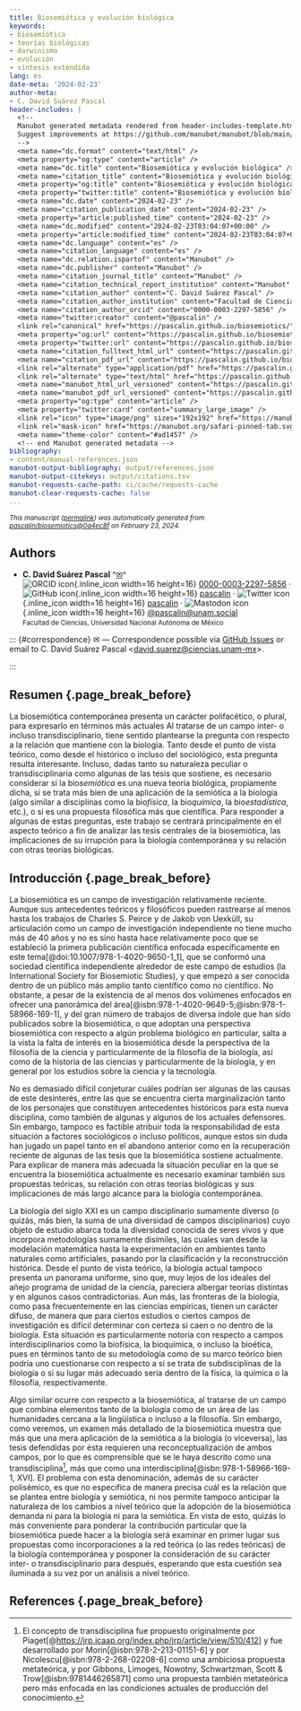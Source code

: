 ```yaml
---
title: Biosemiótica y evolución biológica
keywords:
- biosemiótica
- teorías biológicas
- darwinismo
- evolución
- síntesis extendida
lang: es
date-meta: '2024-02-23'
author-meta:
- C. David Suárez Pascal
header-includes: |
  <!--
  Manubot generated metadata rendered from header-includes-template.html.
  Suggest improvements at https://github.com/manubot/manubot/blob/main/manubot/process/header-includes-template.html
  -->
  <meta name="dc.format" content="text/html" />
  <meta property="og:type" content="article" />
  <meta name="dc.title" content="Biosemiótica y evolución biológica" />
  <meta name="citation_title" content="Biosemiótica y evolución biológica" />
  <meta property="og:title" content="Biosemiótica y evolución biológica" />
  <meta property="twitter:title" content="Biosemiótica y evolución biológica" />
  <meta name="dc.date" content="2024-02-23" />
  <meta name="citation_publication_date" content="2024-02-23" />
  <meta property="article:published_time" content="2024-02-23" />
  <meta name="dc.modified" content="2024-02-23T03:04:07+00:00" />
  <meta property="article:modified_time" content="2024-02-23T03:04:07+00:00" />
  <meta name="dc.language" content="es" />
  <meta name="citation_language" content="es" />
  <meta name="dc.relation.ispartof" content="Manubot" />
  <meta name="dc.publisher" content="Manubot" />
  <meta name="citation_journal_title" content="Manubot" />
  <meta name="citation_technical_report_institution" content="Manubot" />
  <meta name="citation_author" content="C. David Suárez Pascal" />
  <meta name="citation_author_institution" content="Facultad de Ciencias, Universidad Nacional Autónoma de México" />
  <meta name="citation_author_orcid" content="0000-0003-2297-5856" />
  <meta name="twitter:creator" content="@pascalin" />
  <link rel="canonical" href="https://pascalin.github.io/biosemiotics/" />
  <meta property="og:url" content="https://pascalin.github.io/biosemiotics/" />
  <meta property="twitter:url" content="https://pascalin.github.io/biosemiotics/" />
  <meta name="citation_fulltext_html_url" content="https://pascalin.github.io/biosemiotics/" />
  <meta name="citation_pdf_url" content="https://pascalin.github.io/biosemiotics/manuscript.pdf" />
  <link rel="alternate" type="application/pdf" href="https://pascalin.github.io/biosemiotics/manuscript.pdf" />
  <link rel="alternate" type="text/html" href="https://pascalin.github.io/biosemiotics/v/0a4ec8f4cf6661323bb9619ed19eb7a7add3f9fc/" />
  <meta name="manubot_html_url_versioned" content="https://pascalin.github.io/biosemiotics/v/0a4ec8f4cf6661323bb9619ed19eb7a7add3f9fc/" />
  <meta name="manubot_pdf_url_versioned" content="https://pascalin.github.io/biosemiotics/v/0a4ec8f4cf6661323bb9619ed19eb7a7add3f9fc/manuscript.pdf" />
  <meta property="og:type" content="article" />
  <meta property="twitter:card" content="summary_large_image" />
  <link rel="icon" type="image/png" sizes="192x192" href="https://manubot.org/favicon-192x192.png" />
  <link rel="mask-icon" href="https://manubot.org/safari-pinned-tab.svg" color="#ad1457" />
  <meta name="theme-color" content="#ad1457" />
  <!-- end Manubot generated metadata -->
bibliography:
- content/manual-references.json
manubot-output-bibliography: output/references.json
manubot-output-citekeys: output/citations.tsv
manubot-requests-cache-path: ci/cache/requests-cache
manubot-clear-requests-cache: false
...
```







<small><em>
This manuscript
([permalink](https://pascalin.github.io/biosemiotics/v/0a4ec8f4cf6661323bb9619ed19eb7a7add3f9fc/))
was automatically generated
from [pascalin/biosemiotics@0a4ec8f](https://github.com/pascalin/biosemiotics/tree/0a4ec8f4cf6661323bb9619ed19eb7a7add3f9fc)
on February 23, 2024.
</em></small>



## Authors



+ **C. David Suárez Pascal**
  ^[✉](#correspondence)^<br>
    ![ORCID icon](images/orcid.svg){.inline_icon width=16 height=16}
    [0000-0003-2297-5856](https://orcid.org/0000-0003-2297-5856)
    · ![GitHub icon](images/github.svg){.inline_icon width=16 height=16}
    [pascalin](https://github.com/pascalin)
    · ![Twitter icon](images/twitter.svg){.inline_icon width=16 height=16}
    [pascalin](https://twitter.com/pascalin)
    · ![Mastodon icon](images/mastodon.svg){.inline_icon width=16 height=16}
    [\@pascalin@unam.social](https://unam.social/@pascalin)
    <br>
  <small>
     Facultad de Ciencias, Universidad Nacional Autónoma de México
  </small>


::: {#correspondence}
✉ — Correspondence possible via [GitHub Issues](https://github.com/pascalin/biosemiotics/issues)
or email to
C. David Suárez Pascal \<david.suarez@ciencias.unam-mx\>.


:::


## Resumen {.page_break_before}

La biosemiótica contemporánea presenta un carácter polifacético, o plural, para expresarlo en términos más actuales
Al tratarse de un campo inter- o incluso transdisciplinario, tiene sentido plantearse la pregunta con respecto a la relación que mantiene con la biología.
Tanto desde el punto de vista teórico, como desde el histórico o incluso del sociológico, esta pregunta resulta interesante.
Incluso, dadas tanto su naturaleza peculiar o transdisciplinaria como algunas de las tesis que sostiene, es necesario considerar si la bio*semiótica* es una nueva teoría biológica, propiamente dicha, si se trata más bien de una aplicación de la semiótica a la biología (algo similar a disciplinas como la bio*física*, la bio*química*, la bio*estadística*, etc.), o si es una propuesta filosófica más que científica.
Para responder a algunas de estas preguntas, este trabajo se centrará principalmente en el aspecto teórico a fin de analizar las tesis centrales de la biosemiótica, las implicaciones de su irrupción para la biología contemporánea y su relación con otras teorías biológicas.


## Introducción {.page_break_before}

La biosemiótica es un campo de investigación relativamente reciente.
Aunque sus antecedentes teóricos y filosóficos pueden rastrearse al menos hasta los trabajos de Charles S. Peirce y de Jakob von Uexküll, su articulación como un campo de investigación independiente no tiene mucho más de 40 años y no es sino hasta hace relativamente poco que se estableció la primera publicación científica enfocada específicamente en este tema[@doi:10.1007/978-1-4020-9650-1_1], que se conformó una sociedad científica independiente alrededor de este campo de estudios (la International Society for Biosemiotic Studies), y que empezó a ser conocida dentro de un público más amplio tanto científico como no científico.
No obstante, a pesar de la existencia de al menos dos volúmenes enfocados en ofrecer una panorámica del área[@isbn:978-1-4020-9649-5;@isbn:978-1-58966-169-1], y del gran número de trabajos de diversa índole que han sido publicados sobre la biosemiótica, o que adoptan una perspectiva biosemiótica con respecto a algún problema biológico en particular, salta a la vista la falta de interés en la biosemiótica desde la perspectiva de la filosofía de la ciencia y particularmente de la filosofía de la biología, así como de la historia de las ciencias y particularmente de la biología, y en general por los estudios sobre la ciencia y la tecnología.

No es demasiado difícil conjeturar cuáles podrían ser algunas de las causas de este desinterés, entre las que se encuentra cierta marginalización tanto de los personajes que constituyen antecedentes históricos para esta nueva disciplina, como también de algunas y algunos de los actuales defensores.
Sin embargo, tampoco es factible atribuir toda la responsabilidad de esta situación a factores sociológicos o incluso políticos, aunque estos sin duda han jugado un papel tanto en el abandono anterior como en la recuperación reciente de algunas de las tesis que la biosemiótica sostiene actualmente.
Para explicar de manera más adecuada la situación peculiar en la que se encuentra la biosemiótica actualmente es necesario examinar también sus propuestas teóricas, su relación con otras teorías biológicas y sus implicaciones de más largo alcance para la biología contemporánea.

La biología del siglo XXI es un campo disciplinario sumamente diverso (o quizás, más bien, la suma de una diversidad de campos disciplinarios) cuyo objeto de estudio abarca toda la diversidad conocida de seres vivos y que incorpora metodologías sumamente disímiles, las cuales van desde la modelación matemática hasta la experimentación en ambientes tanto naturales como artificiales, pasando por la clasificación y la reconstrucción histórica.
Desde el punto de vista teórico, la biología actual tampoco presenta un panorama uniforme, sino que, muy lejos de los ideales del añejo programa de unidad de la ciencia, pareciera albergar teorías distintas y en algunos casos contradictorias.
Aun más, las fronteras de la biología, como pasa frecuentemente en las ciencias empíricas, tienen un carácter difuso, de manera que para ciertos estudios o ciertos campos de investigación es difícil determinar con certeza si caen o no dentro de la biología.
Esta situación es particularmente notoria con respecto a campos interdisciplinarios como la biofísica, la bioquímica, o incluso la bioética, pues en términos tanto de su metodología como de su marco teórico bien podría uno cuestionarse con respecto a si se trata de subdisciplinas de la biología o si su lugar más adecuado sería dentro de la física, la química o la filosofía, respectivamente.

Algo similar ocurre con respecto a la biosemiótica, al tratarse de un campo que combina elementos tanto de la biología como de un área de las humanidades cercana a la lingüística o incluso a la filosofía.
Sin embargo, como veremos, un examen más detallado de la biosemiótica muestra que más que una mera aplicación de la semiótica a la biología (o viceversa), las tesis defendidas por ésta requieren una reconceptualización de ambos campos, por lo que es comprensible que se le haya descrito como una transdisciplina[^1], más que como una interdisciplina[@isbn:978-1-58966-169-1, XVI].
El problema con esta denominación, además de su carácter polisémico, es que no especifica de manera precisa cuál es la relación que se plantea entre biología y semiótica, ni nos permite tampoco anticipar la naturaleza de los cambios a nivel teórico que la adopción de la biosemiótica demanda ni para la biología ni para la semiótica.
En vista de esto, quizás lo más conveniente para ponderar la contribución particular que la biosemiótica puede hacer a la biología será examinar en primer lugar sus propuestas como incorporaciones a la red teórica (o las redes teóricas) de la biología contemporánea y posponer la consideración de su carácter inter- o transdisciplinario para después, esperando que esta cuestión sea iluminada a su vez por un análisis a nivel teórico.

[^1]: El concepto de transdisciplina fue propuesto originalmente por Piaget[@https://jrp.icaap.org/index.php/jrp/article/view/510/412] y fue desarrollado por Morin[@isbn:978-2-213-01151-6] y por Nicolescu[@isbn:978-2-268-02208-6] como una ambiciosa propuesta metateórica, y por Gibbons, Limoges, Nowotny, Schwartzman, Scott & Trow[@isbn:9781446265871] como una propuesta también metateórica pero más enfocada en las condiciones actuales de producción del conocimiento.


## References {.page_break_before}

<!-- Explicitly insert bibliography here -->
<div id="refs"></div>

